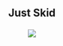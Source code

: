 
## <p align="center">Just Skid</p>
<div align="center"><img src = "https://s2.loli.net/2022/06/03/oAc3dFmQUBpM4bJ.png"></div>

